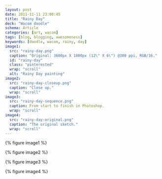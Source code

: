 ```yaml
---
layout: post
date: 2011-11-11 23:00:45
title: "Rainy Day"
deck: "Wacom doodle"
schema: Article
categories: [art, wacom]
tags: [blog, blogging, awesomeness]
keywords: [doodle, wacom, rainy, day]
image1:
  src: "rainy-day.png"
  caption: "Original: 3600px X 1800px (12\" X 6\") @300 ppi, RGB/16."
  id: "rainy-day"
  class: "pinterested"
  wrap: "scroll"
  alt: "Rainy Day painting"
image2:
  src: "rainy-day-closeup.png"
  caption: "Close up."
  wrap: "scroll"
image3:
  src: "rainy-day-sequence.png"
  caption: From start to finish in Photoshop.
  wrap: "scroll"
image4:
  src: "rainy-day-original.png"
  caption: "The original sketch."
  wrap: "scroll"
---
```


{% figure image1 %}

{% figure image2 %}

{% figure image3 %}

{% figure image4 %}
